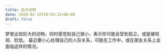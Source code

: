 ```yaml
---
title: 巨大动物
date: 2020-02-15T20:54:12+08:00
draft: false
---
```


梦里出现巨大的动物，同时感觉到自己很小，表示你可能会受到孤立，或是被轻视、贬低。
最近要小心处理自己的人际关系，可能在工作中，或在朋友关系上会面临这样的情况。
